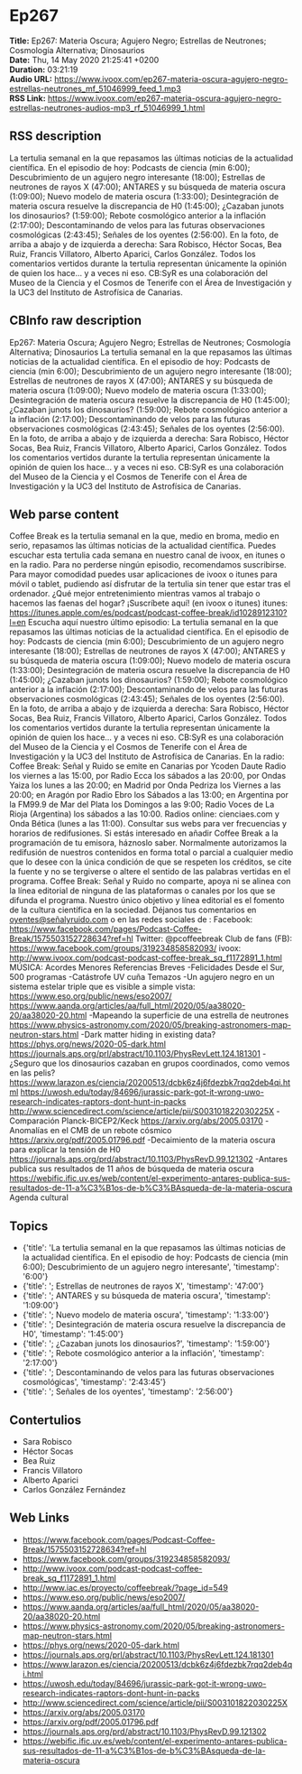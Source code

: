 # Ep267  
**Title:** Ep267: Materia Oscura; Agujero Negro; Estrellas de Neutrones; Cosmología Alternativa; Dinosaurios  
**Date:** Thu, 14 May 2020 21:25:41 +0200  
**Duration:** 03:21:19  
**Audio URL:** https://www.ivoox.com/ep267-materia-oscura-agujero-negro-estrellas-neutrones_mf_51046999_feed_1.mp3  
**RSS Link:** https://www.ivoox.com/ep267-materia-oscura-agujero-negro-estrellas-neutrones-audios-mp3_rf_51046999_1.html  

## RSS description
La tertulia semanal en la que repasamos las últimas noticias de la actualidad científica. En el episodio de hoy: Podcasts de ciencia (min 6:00); Descubrimiento de un agujero negro interesante (18:00); Estrellas de neutrones de rayos X (47:00); ANTARES y su búsqueda de materia oscura (1:09:00); Nuevo modelo de materia oscura (1:33:00); Desintegración de materia oscura resuelve la discrepancia de H0 (1:45:00); ¿Cazaban junots los dinosaurios? (1:59:00); Rebote cosmológico anterior a la inflación (2:17:00); Descontaminando de velos para las futuras observaciones cosmológicas (2:43:45); Señales de los oyentes (2:56:00). En la foto, de arriba a abajo y de izquierda a derecha: Sara Robisco, Héctor Socas, Bea Ruiz, Francis Villatoro, Alberto Aparici, Carlos González. Todos los comentarios vertidos durante la tertulia representan únicamente la opinión de quien los hace... y a veces ni eso. CB:SyR es una colaboración del Museo de la Ciencia y el Cosmos de Tenerife con el Área de Investigación y la UC3 del Instituto de Astrofísica de Canarias.

## CBInfo raw description
Ep267: Materia Oscura; Agujero Negro; Estrellas de Neutrones; Cosmología Alternativa; Dinosaurios
La tertulia semanal en la que repasamos las últimas noticias de la actualidad científica. En el episodio de hoy: Podcasts de ciencia (min 6:00); Descubrimiento de un agujero negro interesante (18:00); Estrellas de neutrones de rayos X (47:00); ANTARES y su búsqueda de materia oscura (1:09:00); Nuevo modelo de materia oscura (1:33:00); Desintegración de materia oscura resuelve la discrepancia de H0 (1:45:00); ¿Cazaban junots los dinosaurios? (1:59:00); Rebote cosmológico anterior a la inflación (2:17:00); Descontaminando de velos para las futuras observaciones cosmológicas (2:43:45); Señales de los oyentes (2:56:00). En la foto, de arriba a abajo y de izquierda a derecha: Sara Robisco, Héctor Socas, Bea Ruiz, Francis Villatoro, Alberto Aparici, Carlos González. Todos los comentarios vertidos durante la tertulia representan únicamente la opinión de quien los hace... y a veces ni eso. CB:SyR es una colaboración del Museo de la Ciencia y el Cosmos de Tenerife con el Área de Investigación y la UC3 del Instituto de Astrofísica de Canarias.


## Web parse content
Coffee Break es la tertulia semanal en la que, medio en broma, medio en serio, repasamos las últimas noticias de la actualidad científica. Puedes escuchar esta tertulia cada semana en nuestro canal de ivoox, en itunes o en la radio. Para no perderse ningún episodio, recomendamos suscribirse. Para mayor comodidad puedes usar aplicaciones de ivoox o itunes para móvil o tablet, pudiendo así disfrutar de la tertulia sin tener que estar tras el ordenador. ¿Qué mejor entretenimiento mientras vamos al trabajo o hacemos las faenas del hogar? ¡Suscríbete aquí! (en ivoox o itunes) itunes: https://itunes.apple.com/es/podcast/podcast-coffee-break/id1028912310?l=en Escucha aquí nuestro último episodio: La tertulia semanal en la que repasamos las últimas noticias de la actualidad científica. En el episodio de hoy: Podcasts de ciencia (min 6:00); Descubrimiento de un agujero negro interesante (18:00); Estrellas de neutrones de rayos X (47:00); ANTARES y su búsqueda de materia oscura (1:09:00); Nuevo modelo de materia oscura (1:33:00); Desintegración de materia oscura resuelve la discrepancia de H0 (1:45:00); ¿Cazaban junots los dinosaurios? (1:59:00); Rebote cosmológico anterior a la inflación (2:17:00); Descontaminando de velos para las futuras observaciones cosmológicas (2:43:45); Señales de los oyentes (2:56:00). En la foto, de arriba a abajo y de izquierda a derecha: Sara Robisco, Héctor Socas, Bea Ruiz, Francis Villatoro, Alberto Aparici, Carlos González. Todos los comentarios vertidos durante la tertulia representan únicamente la opinión de quien los hace… y a veces ni eso. CB:SyR es una colaboración del Museo de la Ciencia y el Cosmos de Tenerife con el Área de Investigación y la UC3 del Instituto de Astrofísica de Canarias. En la radio: Coffee Break: Señal y Ruido se emite en Canarias por Ycoden Daute Radio los viernes a las 15:00, por Radio Ecca los sábados a las 20:00, por Ondas Yaiza los lunes a las 20:00; en Madrid por Onda Pedriza los Viernes a las 20:00; en Aragón por Radio Ebro los Sábados a las 13:00; en Argentina por la FM99.9 de Mar del Plata los Domingos a las 9:00; Radio Voces de La Rioja (Argentina) los sábados a las 10:00. Radios online: cienciaes.com y Onda Bética (lunes a las 11:00). Consultar sus webs para ver frecuencias y horarios de redifusiones. Si estás interesado en añadir Coffee Break a la programación de tu emisora, háznoslo saber. Normalmente autorizamos la redifusión de nuestros contenidos en forma total o parcial a cualquier medio que lo desee con la única condición de que se respeten los créditos, se cite la fuente y no se tergiverse o altere el sentido de las palabras vertidas en el programa. Coffee Break: Señal y Ruido no comparte, apoya ni se alinea con la línea editorial de ninguna de las plataformas o canales por los que se difunda el programa. Nuestro único objetivo y línea editorial es el fomento de la cultura científica en la sociedad. Déjanos tus comentarios en oyentes@señalyruido.com o en las redes sociales de : Facebook: https://www.facebook.com/pages/Podcast-Coffee-Break/1575503152728634?ref=hl Twitter: @pcoffeebreak Club de fans (FB): https://www.facebook.com/groups/319234858582093/ ivoox: http://www.ivoox.com/podcast-podcast-coffee-break_sq_f1172891_1.html MÚSICA: Acordes Menores Referencias Breves -Felicidades Desde el Sur, 500 programas -Catástrofe UV cuña Temazos -Un agujero negro en un sistema estelar triple que es visible a simple vista: https://www.eso.org/public/news/eso2007/ https://www.aanda.org/articles/aa/full_html/2020/05/aa38020-20/aa38020-20.html -Mapeando la superficie de una estrella de neutrones https://www.physics-astronomy.com/2020/05/breaking-astronomers-map-neutron-stars.html -Dark matter hiding in existing data? https://phys.org/news/2020-05-dark.html https://journals.aps.org/prl/abstract/10.1103/PhysRevLett.124.181301 -¿Seguro que los dinosaurios cazaban en grupos coordinados, como vemos en las pelis? https://www.larazon.es/ciencia/20200513/dcbk6z4j6fdezbk7rqq2deb4qi.html https://uwosh.edu/today/84696/jurassic-park-got-it-wrong-uwo-research-indicates-raptors-dont-hunt-in-packs http://www.sciencedirect.com/science/article/pii/S003101822030225X -Comparación Planck-BICEP2/Keck https://arxiv.org/abs/2005.03170 -Anomalías en el CMB de un rebote cósmico https://arxiv.org/pdf/2005.01796.pdf -Decaimiento de la materia oscura para explicar la tensión de H0 https://journals.aps.org/prd/abstract/10.1103/PhysRevD.99.121302 -Antares publica sus resultados de 11 años de búsqueda de materia oscura https://webific.ific.uv.es/web/content/el-experimento-antares-publica-sus-resultados-de-11-a%C3%B1os-de-b%C3%BAsqueda-de-la-materia-oscura Agenda cultural

## Topics
- {'title': 'La tertulia semanal en la que repasamos las últimas noticias de la actualidad científica. En el episodio de hoy: Podcasts de ciencia (min 6:00); Descubrimiento de un agujero negro interesante', 'timestamp': '6:00'}
- {'title': '; Estrellas de neutrones de rayos X', 'timestamp': '47:00'}
- {'title': '; ANTARES y su búsqueda de materia oscura', 'timestamp': '1:09:00'}
- {'title': '; Nuevo modelo de materia oscura', 'timestamp': '1:33:00'}
- {'title': '; Desintegración de materia oscura resuelve la discrepancia de H0', 'timestamp': '1:45:00'}
- {'title': '; ¿Cazaban junots los dinosaurios?', 'timestamp': '1:59:00'}
- {'title': '; Rebote cosmológico anterior a la inflación', 'timestamp': '2:17:00'}
- {'title': '; Descontaminando de velos para las futuras observaciones cosmológicas', 'timestamp': '2:43:45'}
- {'title': '; Señales de los oyentes', 'timestamp': '2:56:00'}
## Contertulios
- Sara Robisco
- Héctor Socas
- Bea Ruiz
- Francis Villatoro
- Alberto Aparici
- Carlos González Fernández
## Web Links
- https://www.facebook.com/pages/Podcast-Coffee-Break/1575503152728634?ref=hl
- https://www.facebook.com/groups/319234858582093/
- http://www.ivoox.com/podcast-podcast-coffee-break_sq_f1172891_1.html
- http://www.iac.es/proyecto/coffeebreak/?page_id=549
- https://www.eso.org/public/news/eso2007/
- https://www.aanda.org/articles/aa/full_html/2020/05/aa38020-20/aa38020-20.html
- https://www.physics-astronomy.com/2020/05/breaking-astronomers-map-neutron-stars.html
- https://phys.org/news/2020-05-dark.html
- https://journals.aps.org/prl/abstract/10.1103/PhysRevLett.124.181301
- https://www.larazon.es/ciencia/20200513/dcbk6z4j6fdezbk7rqq2deb4qi.html
- https://uwosh.edu/today/84696/jurassic-park-got-it-wrong-uwo-research-indicates-raptors-dont-hunt-in-packs
- http://www.sciencedirect.com/science/article/pii/S003101822030225X
- https://arxiv.org/abs/2005.03170
- https://arxiv.org/pdf/2005.01796.pdf
- https://journals.aps.org/prd/abstract/10.1103/PhysRevD.99.121302
- https://webific.ific.uv.es/web/content/el-experimento-antares-publica-sus-resultados-de-11-a%C3%B1os-de-b%C3%BAsqueda-de-la-materia-oscura